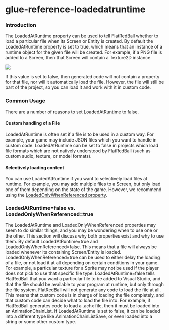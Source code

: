 # glue-reference-loadedatruntime

### Introduction

The LoadedAtRuntime property can be used to tell FlatRedBall whether to load a particular file when its Screen or Entity is created. By default the LoadedAtRuntime property is set to true, which means that an instance of a runtime object for the given file will be created. For example, if a PNG file is added to a Screen, then that Screen will contain a Texture2D instance.

![](../../../../media/2023-06-img\_6491c586e85be.png)

If this value is set to false, then generated code will not contain a property for that file, nor will it automatically load the file. However, the file will still be part of the project, so you can load it and work with it in custom code.

### Common Usage

There are a number of reasons to set LoadedAtRuntime to false.

#### Custom handling of a File

LoadedAtRuntime is often set if a file is to be used in a custom way. For example, your game may include JSON files which you want to handle in custom code. LoadedAtRuntime can be set to false in projects which load file formats which are not natively understood by FlatRedBall (such as custom audio, texture, or model formats).

#### Selectively loading content

You can use LoadedAtRuntime if you want to selectively load files at runtime. For example, you may add multiple files to a Screen, but only load one of them depending on the state of the game. However, we recommend using the [LoadedOnlyWhenReferenced property](../../../../frb/docs/index.php).

### LoadedAtRuntime=false vs. LoadedOnlyWhenReferenced=true

The LoadedAtRuntime and LoadedOnlyWhenReferenced properties may seem to do similar things, and you may be wondering when to use one or the other. This section will discuss why both properties exist and why to use them. By default LoadedAtRuntime=true and LoadedOnlyWhenReferenced=false. This means that a file will always be loaded whenever its containing Screen/Entity is loaded. LoadedOnlyWhenReferenced=true can be used to either delay the loading of a file, or not load it at all depending on certain conditions in your game. For example, a particular texture for a Sprite may not be used if the player does not pick to use that specific file type. LoadedAtRuntime=false tells FlatRedBall that you want a particular file to be added to Visual Studio, and that the file should be available to your program at runtime, but only through the file system. FlatRedBall will not generate any code to load the file at all. This means that custom code is in charge of loading the file completely, and that custom code can decide what to load the file into. For example, if FlatRedBall generates code to load a .achx file, then it must be loaded into an AnimationChainList. If LoadedAtRuntime is set to false, it can be loaded into a different type like AnimationChainListSave, or even loaded into a string or some other custom type.
